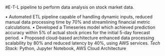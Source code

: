 #E-T-L pipeline to perform data analysis on stock market data.

• Automated ETL pipeline capable of handling dynamic inputs, reduced manual data processing time by 70% and
streamlining financial metric calculations.
• Developed a Timeseries model which achieved prediction accuracy within 5% of actual stock prices for the initial
5-day forecast period.
• Proposed cloud-based architecture enhanced data processing scalability by 80% and reduced latency by 40%,
using AWS services.
*Tech Stack:* Python, Jupyter Notebook, AWS Cloud Architecture 
